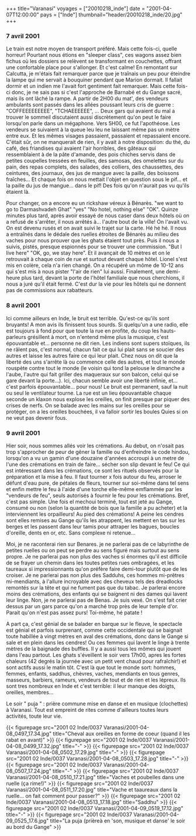 +++
title="Varanasi"
voyages = ["20010218_inde"]
date = "2001-04-07T12:00:00"
pays = ["Inde"]
thumbnail="header/20010218_inde/20.jpg"
+++
### 7 avril 2001

 Le train est notre moyen de transport préféré. Mais cette fois-ci, quelle 
horreur! Pourtant nous étions en "sleeper class", ces wagons assez bien fichus 
où les dossiers se relèvent se transformant en couchettes, offrant une confortable 
place pour s'allonger. Et c'est calme! En remontant sur Calcutta, je m'étais 
fait remarquer parce que je traînais un peu pour éteindre la lampe qui me servait 
à bouquiner pendant que Marion dormait. Il fallait dormir et un indien me l'avait 
fort gentiment fait remarquer. Mais cette fois-ci donc, je ne sais pas si c'est 
l'approche de Barnabé et du Gange sacré, mais ils ont lâché la rampe. A partir 
de 2H00 du mat', des vendeurs ambulants sont passés dans les allées poussant 
leurs cris de guerre : "COFFEEEEEEEEE", "TCHAEEEEEE", ... Deux gars qui avaient 
du mal a trouver le sommeil discutaient aussi discrètement qu'on peut le faire 
lorsqu'on parle dans un mégaphone. Vers 5H00, ce fut l'apothéose. Les vendeurs 
se suivaient à la queue leu leu ne laissant même pas un mètre entre eux. Et 
les mêmes visages passaient, passaient et repassaient encore. C'était sûr, on 
ne manquerait de rien, il y avait à notre disposition: du thé, du café, des 
friandises qui avaient l'air horribles, des gâteaux qui ressemblaient à de la 
pâte d'amande, des pois chiches servis dans de petites coupelles tressées en 
feuilles, des samosas, des omelettes sur du pain, des repas complets, des salades, 
des colliers, des chaussettes, des ceintures, des journaux, des jus de mangue 
avec la paille, des boissons fraîches... Et chaque fois on nous mettait l'objet 
en question sous le pif... et la paille du jus de mangue... dans le pif! Des 
fois qu'on n'aurait pas vu qu'ils étaient là. 

Pour changer, on a encore eu un rickshaw véreux à Bénarès. "we want to go to 
Darmashvadeh Ghat" "yes" "No hotel, nothing else" "OK". Quinze minutes plus 
tard, après avoir essayé de nous caser dans deux hôtels où on a refusé de s'arrêter, 
il nous arrêtés à... l'autre bout de la ville! On l'avait vu. On est devenu 
rusés et on avait suivi le trajet sur la carte. Hé hé hé. Il nous a entraînés 
dans le dédale des ruelles étroites de Bénarès au milieu des vaches pour nous 
prouver que les ghats étaient tout près. Puis il nous a suivis, pistés, presque 
espionnés pour se trouver une commission. "But I live here" "OK, go, we stay 
here". Et il avançait de 10 mètres et on le retrouvait à chaque coin de rue 
et surtout devant chaque hôtel. Lionel s'est mis en colère, cela n'a rien changé. 
On a récupéré un môme de 10-12 ans qui s'est mis à nous pister "l'air de rien" 
lui aussi. Finalement, une demi-heure plus tard, devant la porte de l'hôtel 
familiale que nous cherchions, il nous a juré qu'il était fermé. C'est dur la 
vie pour les hôtels qui ne donnent pas de commissions aux rabatteurs. 

### 8 avril 2001

 Ici comme ailleurs en Inde, le bruit est terrible. Qu'est-ce qu'ils sont bruyants! 
A mon avis ils finissent tous sourds. Si quelqu'un a une radio, elle est toujours 
à fond pour que toute la rue en profite, du coup les hauts-parleurs grésillent 
à mort, on n'entend même plus la musique, c'est épouvantable et... personne 
ne dit rien. Les indiens sont supers stoïques, ils ne râlent pas, c'est normal, 
chacun fait ce qui lui plait sans se soucier des autres et laisse les autres 
faire ce qui leur plait. Chez nous on dit que la liberté des uns s'arrête là 
ou commence celle des autres, et tout le monde rouspète contre tout le monde 
(le voisin qui tond la pelouse le dimanche a l'aube, l'autre qui fait griller 
des maqueraux sur son balcon, celui qui se gare devant la porte...). Ici, chacun 
semble avoir une liberté infinie, et... c'est parfois épouvantable... pour nous! 
Le bruit est permanent, sauf la nuit ou seul le ventilateur tourne. La rue est 
un lieu épouvantable chaque seconde un klaxon nous explose les oreilles, on 
finit presque par piquer des crises de nerfs. On se balade avec les mains sur 
les oreilles pour se protéger, on a les oreilles bouchées, il va falloir sortir 
les boules Quies si on ne veut pas devenir fous. 

### 9 avril 2001

Hier soir, nous sommes allés voir les crémations. Au debut, on n'osait pas 
trop s'approcher de peur de gêner la famille ou d'enfreindre le code hindou, 
lorsqu'on a vu un gamin d'une douzaine d'années accroupi à un metre de l'une 
des crémations en train de faire... sécher son slip devant le feu! Ce qui est 
intéressant dans les crémations, ce sont les rituels observés pour la préparation 
et la mise à feu. Il faut tourner x fois autour du feu, arroser le défunt d'eau 
pure, de pétales de fleurs, tourner sur soi-même dans tel sens et enfin mettre 
le feu à l'aide d'une torche elle-même emflammée par les "vendeurs de feu", 
seuls autorisés à fournir le feu pour les crémations. Bref, c'est pas simple. 
Une fois el mechoui terminé, tout est jeté au Gange, consumé ou non (selon la 
quantité de bois que la famille a pu acheter) et la interviennent les orpailleurs! 
Au pied des crémations! A peine les cendres sont elles remises au Gange qu'ils 
les atrappent, les mettent en tas sur les berges et les passent dans leur tamis 
pour attraper les bagues, boucles d'oreille, dents en or, etc. Sans complexe 
ni retenue... 

Moi, je ne raconterai rien sur Benares. je ne parlerai pas de ce labyrinthe 
de petites ruelles ou on peut se perdre au sens figuré mais surtout au sens 
propre. Je ne parlerai pas non plus des vaches si énormes qu'il est difficile 
de se frayer un chemin dans les toutes petites rues ombragées, et les taureaux 
si impressionnants qu'on préfère faire demi-tour plutôt que de les croiser. 
Je ne parlerai pas non plus des Sadduhs, ces hommes mi-prêtres mi-mendiants, 
à l'allure incroyable avec des cheveux tels des dreadlocks remontés sur la tête 
et qui ne fument pas que du tabac. Je parlerai encore moins des crémations, 
des enfants qui se baignent ni des dames qui lavent leur linge. Non, je ne parlerai 
pas de Benas. Je suis vexé. On s'est fait crier dessus par un gars parce qu'on 
a marché trop près de leur temple d'or. Parait qu'on n'est pas assez purs! Toi-même, 
hé patate ! 

A part ça, c'est génial de se balader en barque sur le fleuve, le spectacle 
est génial et parfois surprenant, comme cette occidentale qui se baignait toute 
habillée à vingt mètres en aval des crémations, donc dans le Gange si sale et 
en plein dans les cendres! Ou ces femmes qui lavent le linge à trente mètres 
de la baignade des buffles. Il y a aussi tous les mômes qui jouent dans l'eau 
partout. Les ghats s'éveillent le soir vers 17h00, apres les fortes chaleurs 
(42 degrés la journée avec un petit vent chaud pour rafraîchir!) et sont actifs 
aussi le matin tôt. C'est là que tout le monde sort: hommes, femmes, enfants, 
saddhus, chèvres, vaches, mendiants en tous genres, masseurs, barbiers, rameurs, 
vendeurs de tout et de rien et les lépreux. Ils sont tres nombreux en Inde et 
c'est terrible: il leur manque des doigts, oreilles, membres... 

Le soir " puja " : prière commune mise en danse et en musique (clochettes) 
à Varanasi. Tout est empreint de rites comme d'ailleurs toutes leurs activités, 
toute leur vie. 


{{< figurepage src="2001 02 Inde/0037 Varanasi/2001-04-08_0497_17.34.jpg" title="Cheval aux oreilles en forme de coeur (quand il les rabat en avant)"  >}}
{{< figurepage src="2001 02 Inde/0037 Varanasi/2001-04-08_0499_17.32.jpg" title="-"  >}}
{{< figurepage src="2001 02 Inde/0037 Varanasi/2001-04-08_0502_17.29.jpg" title="-"  >}}
{{< figurepage src="2001 02 Inde/0037 Varanasi/2001-04-08_0503_17.28.jpg" title="-"  >}}
{{< figurepage src="2001 02 Inde/0037 Varanasi/2001-04-08_0507_17.24.jpg" title="-"  >}}
{{< figurepage src="2001 02 Inde/0037 Varanasi/2001-04-08_0510_17.21.jpg" title="Vaches et poubelles dans une ruelle (ça rime!)"  >}}
{{< figurepage src="2001 02 Inde/0037 Varanasi/2001-04-08_0511_17.20.jpg" title="Vache et taaureaux dans la ruelle... on fait comment pour passer?"  >}}
{{< figurepage src="2001 02 Inde/0037 Varanasi/2001-04-08_0513_17.18.jpg" title="Saddhu"  >}}
{{< figurepage src="2001 02 Inde/0037 Varanasi/2001-04-09_0519_17.12.jpg" title="-"  >}}
{{< figurepage src="2001 02 Inde/0037 Varanasi/2001-04-09_0525_17.6.jpg" title="La puja (prièreà en 'son, musique et danse' le soir au bord du Gange"  >}}


